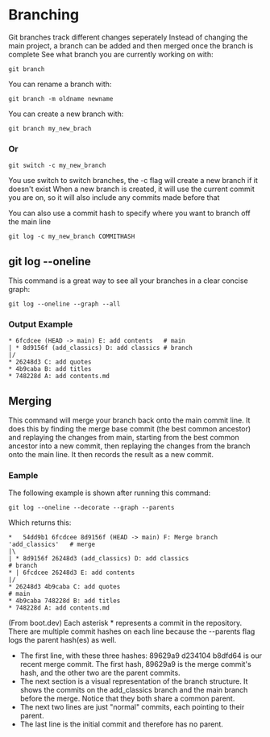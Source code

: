 # Branching

Git branches track different changes seperately
Instead of changing the main project, a branch can be added and then merged once the branch is complete
See what branch you are currently working on with:

    git branch

You can rename a branch with:

    git branch -m oldname newname

You can create a new branch with:

    git branch my_new_brach

### Or

    git switch -c my_new_branch

You use switch to switch branches, the -c flag will create a new branch if it doesn't exist
When a new branch is created, it will use the current commit you are on, so it will also include any commits made before that

You can also use a commit hash to specify where you want to branch off the main line

    git log -c my_new_branch COMMITHASH    

## git log --oneline

This command is a great way to see all your branches in a clear concise graph:

    git log --oneline --graph --all

### Output Example

    * 6fcdcee (HEAD -> main) E: add contents   # main
    | * 8d9156f (add_classics) D: add classics # branch
    |/
    * 26248d3 C: add quotes
    * 4b9caba B: add titles
    * 748228d A: add contents.md

## Merging

This command will merge your branch back onto the main commit line. It does this by finding the merge base commit (the best common ancestor) and replaying the changes from main, starting from the best common ancestor into a new commit, then replaying the changes from the branch onto the main line. It then records the result as a new commit.

### Eample

The following example is shown after running this command:

    git log --oneline --decorate --graph --parents    

Which returns this:

    *   54dd9b1 6fcdcee 8d9156f (HEAD -> main) F: Merge branch 'add_classics'   # merge
    |\
    | * 8d9156f 26248d3 (add_classics) D: add classics                          # branch
    * | 6fcdcee 26248d3 E: add contents
    |/
    * 26248d3 4b9caba C: add quotes                                             # main
    * 4b9caba 748228d B: add titles
    * 748228d A: add contents.md

(From boot.dev)
Each asterisk * represents a commit in the repository. There are multiple commit hashes on each line because the --parents flag logs the parent hash(es) as well.

- The first line, with these three hashes: 89629a9 d234104 b8dfd64 is our recent merge commit. The first hash, 89629a9 is the merge commit's hash, and the other two are the parent commits.
- The next section is a visual representation of the branch structure. It shows the commits on the add_classics branch and the main branch before the merge. Notice that they both share a common parent.
- The next two lines are just "normal" commits, each pointing to their parent.
- The last line is the initial commit and therefore has no parent.


  
